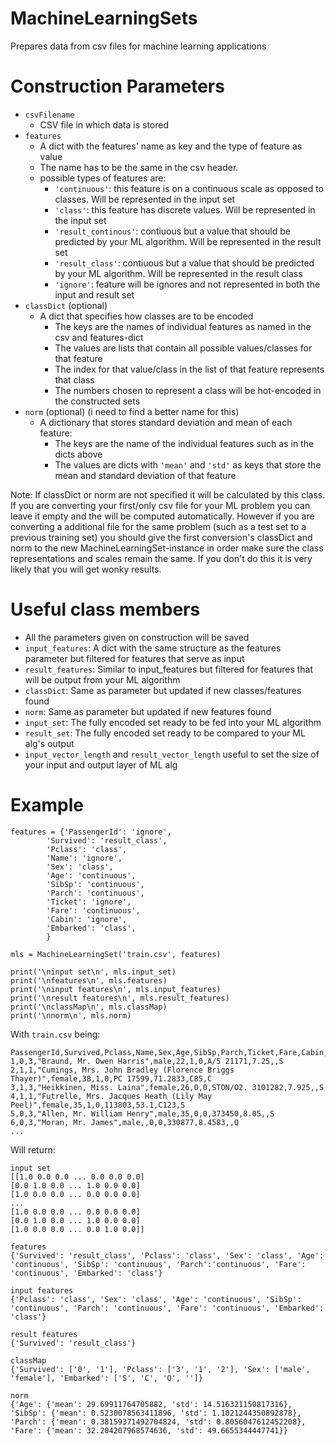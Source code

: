 # MachineLearningSets
Prepares data from csv files for machine learning applications

# Construction Parameters

* `csvFilename`
	* CSV file in which data is stored
* `features` 
	* A dict with the features' name as key and the type of feature as value
	* The name has to be the same in the csv header.
	* possible types of features are:
		* `'continuous'`: this feature is on a continuous scale as opposed to classes. Will be represented in the input set
		* `'class'`: this feature has discrete values. Will be represented in the input set
		* `'result_continous'`: contiuous but a value that should be predicted by your ML algorithm. Will be represented in the result set
		* `'result_class'`: contiuous but a value that should be predicted by your ML algorithm. Will be represented in the result class
		* `'ignore'`: feature will be ignores and not represented in both the input and result set
* `classDict` (optional)
	* A dict that specifies how classes are to be encoded 
		* The keys are the names of individual features as named in the csv and features-dict
		* The values are lists that contain all possible values/classes for that feature
		* The index for that value/class in the list of that feature represents that class
		* The numbers chosen to represent a class will be hot-encoded in the constructed sets
* `norm` (optional) (i need to find a better name for this)
	* A dictionary that stores standard deviation and mean of each feature:
		* The keys are the name of the individual features such as in the dicts above
		* The values are dicts with `'mean'` and `'std'` as keys that store the mean and standard deviation of that feature

Note: If classDict or norm are not specified it will be calculated by this class.
If you are converting your first/only csv file for your ML problem you can leave it empty and the will be computed automatically.
However if you are converting a additional file for the same problem (such as a test set to a previous training set) you should give the first conversion's classDict and norm to the new MachineLearningSet-instance in order make sure the class representations and scales remain the same. If you don't do this it is very likely that you will get wonky results.

# Useful class members

* All the parameters given on construction will be saved
* `input_features`: A dict with the same structure as the features parameter but filtered for features that serve as input
* `result_features`: Similar to input_features but filtered for features that will be output from your ML algorithm
* `classDict`: Same as parameter but updated if new classes/features found
* `norm`: Same as parameter but updated if new features found
* `input_set`: The fully encoded set ready to be fed into your ML algorithm
* `result_set`: The fully encoded set ready to be compared to your ML alg's output
* `input_vector_length` and `result_vector_length` useful to set the size of your input and output layer of ML alg

# Example

	features = {'PassengerId': 'ignore', 
			'Survived': 'result_class', 
			'Pclass': 'class', 
			'Name': 'ignore', 
			'Sex': 'class', 
			'Age': 'continuous',
			'SibSp': 'continuous',
			'Parch': 'continuous',
			'Ticket': 'ignore',
			'Fare': 'continuous',
			'Cabin': 'ignore',
			'Embarked': 'class',
			}

	mls = MachineLearningSet('train.csv', features)

	print('\ninput set\n', mls.input_set)
	print('\nfeatures\n', mls.features)
	print('\ninput features\n', mls.input_features)
	print('\nresult features\n', mls.result_features)
	print('\nclassMap\n', mls.classMap)
	print('\nnorm\n', mls.norm)

With `train.csv` being:

	PassengerId,Survived,Pclass,Name,Sex,Age,SibSp,Parch,Ticket,Fare,Cabin,Embarked
	1,0,3,"Braund, Mr. Owen Harris",male,22,1,0,A/5 21171,7.25,,S
	2,1,1,"Cumings, Mrs. John Bradley (Florence Briggs Thayer)",female,38,1,0,PC 17599,71.2833,C85,C
	3,1,3,"Heikkinen, Miss. Laina",female,26,0,0,STON/O2. 3101282,7.925,,S
	4,1,1,"Futrelle, Mrs. Jacques Heath (Lily May Peel)",female,35,1,0,113803,53.1,C123,S
	5,0,3,"Allen, Mr. William Henry",male,35,0,0,373450,8.05,,S
	6,0,3,"Moran, Mr. James",male,,0,0,330877,8.4583,,Q
	...

Will return:

	input set
	[[1.0 0.0 0.0 ... 0.0 0.0 0.0]
	[0.0 1.0 0.0 ... 1.0 0.0 0.0]
	[1.0 0.0 0.0 ... 0.0 0.0 0.0]
	...
	[1.0 0.0 0.0 ... 0.0 0.0 0.0]
	[0.0 1.0 0.0 ... 1.0 0.0 0.0]
	[1.0 0.0 0.0 ... 0.0 1.0 0.0]]

	features
	{'Survived': 'result_class', 'Pclass': 'class', 'Sex': 'class', 'Age': 'continuous', 'SibSp': 'continuous', 'Parch':'continuous', 'Fare': 'continuous', 'Embarked': 'class'}

	input features
	{'Pclass': 'class', 'Sex': 'class', 'Age': 'continuous', 'SibSp': 'continuous', 'Parch': 'continuous', 'Fare': 'continuous', 'Embarked': 'class'}

	result features
	{'Survived': 'result_class'}

	classMap
	{'Survived': ['0', '1'], 'Pclass': ['3', '1', '2'], 'Sex': ['male', 'female'], 'Embarked': ['S', 'C', 'Q', '']}

	norm
	{'Age': {'mean': 29.69911764705882, 'std': 14.516321150817316}, 'SibSp': {'mean': 0.5230078563411896, 'std': 1.1021244350892878}, 'Parch': {'mean': 0.38159371492704824, 'std': 0.8056047612452208}, 'Fare': {'mean': 32.204207968574636, 'std': 49.6655344447741}}